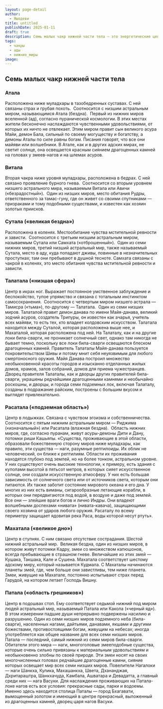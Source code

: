 ```yaml
---
layout: page-detail
author:
  - Яшодеви
title: untitled
publishDate: 2025-01-11
draft: true
description: Семь малых чакр нижней части тела — это энергетические центры, расположенные ниже Муладхары, связанные с отрицательными эмоциями и качествами, а также с семью низшими астральными мирами (адскими локами) пуранической космологии. Эти чакры отражают негативные аспекты человеческой природы, такие как страх, похоть, гнев, зависть и эгоизм, и связаны с соответствующими мифологическими мирами, населенными демоническими существами и рептилиями.
tags:
  - чакры
  - ады
  - нижние_миры
image:
---
```

## Семь малых чакр нижней части тела 

### Атала 
Расположена ниже муладхары в тазобедренных суставах. С ней связаны страх и грубая похоть. 
Соотносится с низшим астральным миром, называющимся Атала (бездна). 
Первый из нижних миров вселенной (ад), согласно пуранической космологии. В этих местах жители бесконечно наслаждаются чувственными удовольствиями, от которых их ничто не отвлекает. Этим миром правит сын великого асура Майи, демон Бала, сильный по своему могуществу и богатству, а демоны Аталы по силе равны богам. Писания говорят, что все они майяви или волшебники. В Атале, как и в других адских мирах, не светит солнце, она освещается красным сиянием драгоценных камней на головах у змеев-нагов и на шлемах асуров.


### Витала 
Вторая чакра ниже уровня муладхары, расположена в бедрах. С ней связано проявление бурного гнева. 
Соотносится со вторым уровнем низшего астрального мира, называемым Витала или Авичи («безрадостный»). 
Один из низших миров, место обитания Рудры, ответственного за тамас-гуну, где он живет со своими спутниками — призраками и тому подобными существами, и известен как хозяин золотых приисков.


### Сутала («великая бездна») 
Расположена в коленях. Местообитание чувства мстительной ревности и зависти. 
Соотносится с третьим низшим астральным миром, называемым Сутала или Самхата («отброшенный»). 
Один из семи нижних миров, третий низший астральный мир, также называемый Сутала, место в аду, куда попадают дживы, повинные в незначительных проступках; там они пребывают в душной тесноте. Самхата связаны с чакрой в коленях, это место обитания чувства мстительной ревности и зависти.

### Талатала («низшая сфера») 
Центр в икрах ног. Выражает постоянное умственное заблуждение и беспокойство, тупое упрямство и связана с тотальным инстинктом самосохранения. 
Соотносится с четвертым миром низшего астрала — Тамисра («тьма»), по-другому — Талатала. 
Один из семи низших миров. Талаталой правит демон данава по имени Майя-данава, великий зодчий асуров, создатель Трипуры, он известен как ачарья, учитель всех майяви, то есть тех, кто владеет колдовским искусством. Талатала находится между Суталой, которая расположена выше нее, и Махаталой, которая расположена под ней. На Талаталу, как и на другие локи била-сварги, не проникает солнечный свет, однако там никогда не бывает темно, поскольку все локи била-сварги освещаются блеском драгоценных камней. Правитель Талаталы Майя-данава пользуется покровительством Шивы и потому мнит себя неуязвимым для любого смертоносного оружия. Майя Данава построил множество необыкновенной красоты городов и изысканно отделанных жилых домов, храмов, залов собраний, домов для приема чужестранцев. Дворец правителя Талаталы, как и дворцы других правителей била-сварги, украшены редчайшими драгоценными камнями и необычайно роскошны, и дворцы, и города семи подземных лок, включая Талаталу, созданы в подражание райским, построены с большим вкусом и выглядят привлекательно.

### Расатала («подземная область») 
Центр в лодыжках. Связана с чувством эгоизма и собственничества. Соотносится с пятым нижним астральным миром — Риджима («изначальный») или Расатала (влажная бездна). 
Область нижних миров, где, согласно пуранам, живут асуры-демоны Дити и Дану, потомки риши Кашьяпы.
 «Существа, проживающие в этой области, образовали божественную сторону миров ниже муладхары, как правило, эти существа — наги, разумные рептилоиды. Их облик не человеческий, он ближе к рептилиям. Области их проживания находятся глубоко под землей, но на более тонком, астральном уровне. У них существуют очень высокие технологии, к примеру, есть здания с куполами высотой в пятьсот метров, в которых сияет искусственное солнце, они создали искусственную атмосферу. У них есть большая зависимость от солнечного света или от источников света, которым они питаются. Их также заботит состояние мирового океана и его дна. У многих из них есть виманы, сигарообразные летающие корабли, в которых они передвигаются под водой, в воздухе и даже под землей. Все они — злейшие враги богов и лично Индры. Они владеют волшебными доспехами «нивата» (нивата-кавача), защищающими своего хозяина от ударов любого оружия. Расаталу по всему периметру защищает ядовитая река Раса, воды которой несут ртуть».

### Махатала («великое дно») 
Центр в ступнях. С ним связано отсутствие сострадания. Шестой нижний астральный мир. 
Великая бездна, один из низших миров, в котором живут потомки Кадру, змеи со множеством капюшонов, всегда пребывающие в страшном гневе. Величайшие из этих змей — Кушака, Такшака, Кале и Сушена. Махатала соответствует шестому адскому миру, который называется Кудмала. С Махаталы начинаются планеты змей, где, чем больше они завистливы, тем ниже планета. Змеи, живущие на Махатале, постоянно испытывают страх перед Гарудой, на котором летает Господь Вишну.

### Патала («область грешников») 
Центр в подошвах стоп. Ему соответствует седьмой нижний под миром людей астральный мир, называемый Патала или Какола («черный яд»). В этом измерении падшие души непрерывно подвержены насилию и разрушению.
Один из семи низших миров подземного неба (била-сварги), населенных нагами, дайтьями, данавами, якшами и другими божествами, противостоящими богам, живущим на небесах; иногда употребляется как общее название для всех семи низших миров. Патала — последний, самый нижний из семи миров била-сварги. Обитатели этого мира — наги, многоголовые змееподобные существа, которые очень сильно привязаны к материальным удовольствиям и необыкновенно злобны по своей природе. Эти змеи носят на своих многочисленных головах редчайшие драгоценные камни, сияние которых освещает мир всех семи низших миров. Повелители Нагалоки — наги Шанкха, Кулика, Махашанкха, Швета, Дхананджая, Дхритараштра, Шанкхачуда, Камбала, Ашватара и Девадатта, а главный среди них — нага Васуки. Для наслаждения проживающих на Патала-локе нагов есть все условия: прекрасные сады, парки и водоемы. Именно здесь находится столица Паталы — город Бхагавати, вымощенный золотом и имеющий в центре прекрасный, выложенный из драгоценных камней, дворец царя нагов Васуки.